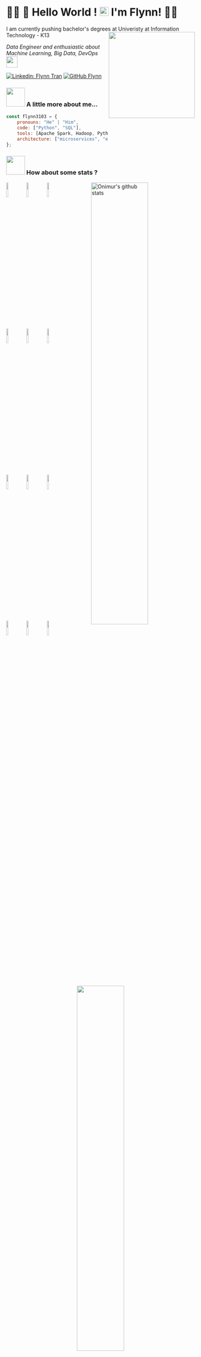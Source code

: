 # 🙏🏻 👋 Hello World !  <img src="https://github.com/TheDudeThatCode/TheDudeThatCode/blob/master/Assets/Earth.gif" width="24px"> I'm Flynn! 🙏🏻</h2> 

I am currently pushing bachelor's degrees at Univeristy at Information Technology - K13
<img align='right' src="https://media.giphy.com/media/l0HU4vCCdtME0RZlu/giphy.gif" width="230">
<p><em>Data Engineer and enthusiastic about Machine Learning, Big Data, DevOps<img src="https://media.giphy.com/media/WUlplcMpOCEmTGBtBW/giphy.gif" width="30"> 
</em></p>

[![Linkedin: Flynn Tran](https://img.shields.io/badge/-flyn3103-blue?style=flat-square&logo=Linkedin&logoColor=white&link=https://www.linkedin.com/in/nhat-linh-tran-25744419a/)](https://www.linkedin.com/in/nhat-linh-tran-25744419a/)
[![GitHub Flynn](https://img.shields.io/github/followers/thaiane?label=follow&style=social)](https://github.com/flynn3103)
### <img src="https://media.giphy.com/media/VgCDAzcKvsR6OM0uWg/giphy.gif" width="50"> A little more about me...  

```javascript
const flynn3103 = {
    pronouns: "He" | "Him",
    code: ["Python", "SQL"],
    tools: [Apache Spark, Hadoop, Python, Pandas, Numpy, Kafka, Docker],
    architecture: ["microservices", "event-driven", "design system pattern"],
};
```
### <img src="https://media.giphy.com/media/VgCDAzcKvsR6OM0uWg/giphy.gif" width="50"> How about some stats ?

<p>
  <a href="https://github.com/php1301/php1301">
        <img width="55%" align="right" alt="Onimur's github stats" src="https://github-readme-stats.vercel.app/api?username=flynn3103&theme=gotham&show_icons=true" />
  </a>
  <code><img width="10%" src="https://www.vectorlogo.zone/logos/numpy/numpy-ar21.svg"></code>
  <code><img width="10%" src="https://www.vectorlogo.zone/logos/python/python-ar21.svg"></code>
  <code><img width="10%" src="https://www.vectorlogo.zone/logos/jupyter/jupyter-ar21.svg"></code>
  <br />
  <code><img width="10%" src="https://www.vectorlogo.zone/logos/apache_spark/apache_spark-ar21.svg"></code>
  <code><img width="10%" src="https://www.vectorlogo.zone/logos/apache_hadoop/apache_hadoop-ar21.svg"></code>
  <code><img width="10%" src="https://www.vectorlogo.zone/logos/apache_nifi/apache_nifi-ar21.svg"></code>
  <br />
  <code><img width="10%" src="https://www.vectorlogo.zone/logos/redis/redis-ar21.svg"></code>
  <code><img width="10%" src="https://www.vectorlogo.zone/logos/mongodb/mongodb-ar21.svg"></code>
  <code><img width="10%" src="https://www.vectorlogo.zone/logos/postgresql/postgresql-ar21.svg"></code> 
  <br />
  <code><img width="10%" src="https://www.vectorlogo.zone/logos/git-scm/git-scm-ar21.svg"></code>
  <code><img width="10%" src="https://www.vectorlogo.zone/logos/reactjs/reactjs-ar21.svg"></code>
  <code><img width="10%" src="https://www.vectorlogo.zone/logos/docker/docker-ar21.svg"></code>
</p>
<div align=center>
    <img src="https://activity-graph.herokuapp.com/graph?username=flynn3103&theme=dracula" width="50%"/> 
    <a href="https://github.com/anuraghazra/github-readme-stats" title="Go to Source">
    <img width=325 align="center" src="https://github-readme-stats.vercel.app/api/top-langs/?username=flynn3103&hide=c%23,powershell,Mathematica,Ruby,Objective-C,Objective-C%2b%2b,Cuda&title_color=61dafb&text_color=ffffff&icon_color=61dafb&bg_color=20232a&langs_count=8&layout=compact&border_color=61dafb&hide_border=true" />    
    </a>
  </div>
<img src="https://media.giphy.com/media/LnQjpWaON8nhr21vNW/giphy.gif" width="60"> <em><b>I love connecting with different people</b> so if you want to say <b>hi, I'll be happy to meet you!</b> 😊</em>
## Show ❤️ By Starring My Repos!
[![ReadMe Card](https://github-readme-stats.vercel.app/api/pin/?username=flynn3103&repo=Super_Store_Data_Warehouses&theme=gotham)](https://github.com/flynn3103/Super_Store_Data_Warehouses)
[![ReadMe Card](https://github-readme-stats.vercel.app/api/pin/?username=flynn3103&repo=Data_Engineer_Project&theme=gotham)](https://github.com/flynn3103/Data_Engineer_Project_Notes)
